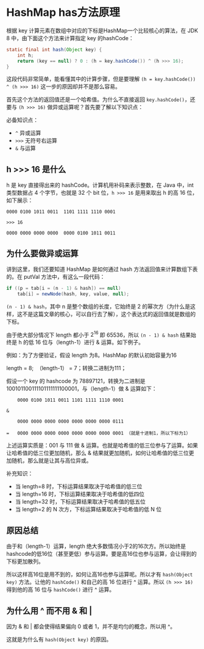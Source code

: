 # HashMap has方法原理

根据 key 计算元素在数组中对应的下标是HashMap一个比较核心的算法，在 JDK 8 中，由下面这个方法来计算指定 key 的hashCode：

```java
static final int hash(Object key) {
    int h;
    return (key == null) ? 0 : (h = key.hashCode()) ^ (h >>> 16);
}
```

这段代码非常简单，能看懂其中的计算步骤，但是要理解 `(h = key.hashCode()) ^ (h >>> 16)` 这一步的原因却并不是那么容易。

首先这个方法的返回值还是一个哈希值。为什么不直接返回 `key.hashCode()`，还要与 `(h >>> 16)` 做异或运算呢？首先要了解以下知识点：

必备知识点：

- `^` 异或运算
- `>>>` 无符号右运算
- `&` 与运算

## h >>> 16 是什么

h 是 key 直接得出来的 hashCode。计算机用补码来表示整数，在 Java 中，int 类型数据占 4 个字节，也就是 32 个 bit 位，`h >>> 16` 是用来取出 h 的高 16 位，如下展示：

```langauge
0000 0100 1011 0011  1101 1111 1110 0001

>>> 16

0000 0000 0000 0000  0000 0100 1011 0011
```

## 为什么要做异或运算

讲到这里，我们还要知道 HashMap 是如何通过 hash 方法返回值来计算数组下表的。在 putVal 方法中，有这么一段代码：

```java
if ((p = tab[i = (n - 1) & hash]) == null)
    tab[i] = newNode(hash, key, value, null);
```

`(n - 1) & hash`，其中 n 是整个数组的长度，它始终是 2 的幂次方（为什么是这样，这不是这篇文章的核心，可以自行去了解），这个表达式的返回值就是数组的下标。

由于绝大部分情况下 length 都小于 $2^{16}$ 即 65536，所以 `(n - 1) & hash` 结果始终是 h 的低 16 位与（length-1）进行 & 运算。如下例子。

例如：为了方便验证，假设 length 为8。HashMap 的默认初始容量为16

length = 8;  （length-1） = 7；转换二进制为111；

假设一个 key 的 hashcode 为 78897121，转换为二进制是 100101100111101111111100001，与（length-1）做 & 运算如下：

```language
    0000 0100 1011 0011 1101 1111 1110 0001

&

    0000 0000 0000 0000 0000 0000 0000 0111

=   0000 0000 0000 0000 0000 0000 0000 0001 （就是十进制1，所以下标为1）

```

上述运算实质是：001 与 111 做 & 运算。也就是哈希值的低三位参与了运算。如果让哈希值的低三位更加随机，那么 & 结果就更加随机，如何让哈希值的低三位更加随机，那么就是让其与高位异或。

补充知识：

- 当 length=8 时，下标运算结果取决于哈希值的低三位
- 当 length=16 时，下标运算结果取决于哈希值的低四位
- 当 length=32 时，下标运算结果取决于哈希值的低五位
- 当 length=2 的 N 次方，下标运算结果取决于哈希值的低 N 位

## 原因总结

由于和（length-1）运算，length 绝大多数情况小于2的16次方。所以始终是hashcode的低16位（甚至更低）参与运算。要是高16位也参与运算，会让得到的下标更加散列。

所以这样高16位是用不到的，如何让高16也参与运算呢。所以才有 `hash(Object key)` 方法。让他的 `hashCode()` 和自己的高 16 位进行 ^ 运算。所以 `(h >>> 16)` 得到他的高 16 位与 `hashCode()` 进行 ^ 运算。

## 为什么用 ^ 而不用 & 和 |

因为 & 和 | 都会使得结果偏向 0 或者 1，并不是均匀的概念，所以用 ^。

这就是为什么有 `hash(Object key)` 的原因。
